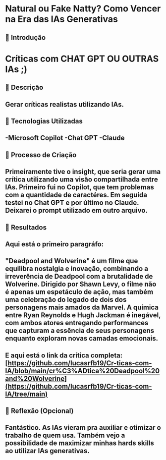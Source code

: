 # Natural ou Fake Natty? Como Vencer na Era das IAs Generativas

## 🚀 Introdução

 # Críticas com CHAT GPT OU OUTRAS IAs ;)

## 📒 Descrição
Gerar críticas realistas utilizando IAs.
-----------------------------------------

## 🤖 Tecnologias Utilizadas
  -Microsoft Copilot
  -Chat GPT
  -Claude
----------------------------------------

## 🧐 Processo de Criação
Primeiramente tive o insight, que seria gerar uma crítica utilizando uma visão compartilhada entre IAs. 
Primeiro fui no Copilot, que tem problemas com a quantidade de caractéres. Em seguida testei no Chat GPT e por último no Claude. Deixarei o prompt utilizado em outro arquivo.
----------------------------------------

## 🚀 Resultados
Aqui está o primeiro paragráfo:
---------------------------------------
"Deadpool and Wolverine" é um filme que equilibra nostalgia e inovação, combinando a irreverência de Deadpool com a brutalidade de Wolverine. Dirigido por Shawn Levy, o filme não é apenas um espetáculo de ação, mas também uma celebração do legado de dois dos personagens mais amados da Marvel. A química entre Ryan Reynolds e Hugh Jackman é inegável, com ambos atores entregando performances que capturam a essência de seus personagens enquanto exploram novas camadas emocionais.
---------------------------------------
E aqui está o link da crítica completa: [https://github.com/lucasrfb19/Cr-ticas-com-IA/blob/main/cr%C3%ADtica%20Deadpool%20and%20Wolverine](https://github.com/lucasrfb19/Cr-ticas-com-IA/tree/main)
----------------------------------------

## 💭 Reflexão (Opcional)
Fantástico. As IAs vieram pra auxiliar e otimizar o trabalho de quem usa. Também vejo a possibilidade de maximizar minhas hards skills ao utilizar IAs generativas.
----------------------------------------
